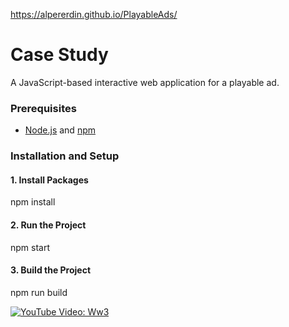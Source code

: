 
https://alpererdin.github.io/PlayableAds/

# Case Study

A JavaScript-based interactive web application for a playable ad.

### Prerequisites

- [Node.js](https://nodejs.org/) and [npm](https://www.npmjs.com/)

### Installation and Setup

#### 1. **Install Packages**
npm install
#### 2. **Run the Project**
npm start
#### 3. **Build the Project**
npm run build

[![YouTube Video: Ww3](https://img.youtube.com/vi/J5LSgowvdJ0/hqdefault.jpg)](https://www.youtube.com/watch?v=J5LSgowvdJ0)
